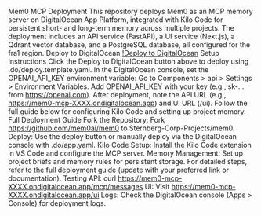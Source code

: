 Mem0 MCP Deployment
This repository deploys Mem0 as an MCP memory server on DigitalOcean App Platform, integrated with Kilo Code for persistent short- and long-term memory across multiple projects. The deployment includes an API service (FastAPI), a UI service (Next.js), a Qdrant vector database, and a PostgreSQL database, all configured for the fra1 region.
Deploy to DigitalOcean
[!Deploy to DigitalOcean](https://cloud.digitalocean.com/apps/new?repo=https://github.com/Sternberg-Corp-Projects/mem0/tree/main)
Setup Instructions
Click the Deploy to DigitalOcean button above to deploy using .do/deploy.template.yaml.
In the DigitalOcean console, set the OPENAI_API_KEY environment variable:
Go to Components > api > Settings > Environment Variables.
Add OPENAI_API_KEY with your key (e.g., sk-... from https://openai.com).
After deployment, note the API URL (e.g., https://mem0-mcp-XXXX.ondigitalocean.app) and UI URL (/ui).
Follow the full guide below for configuring Kilo Code and setting up project memory.
Full Deployment Guide
Fork the Repository: Fork https://github.com/mem0ai/mem0 to Sternberg-Corp-Projects/mem0.
Deploy: Use the deploy button or manually deploy via the DigitalOcean console with .do/app.yaml.
Kilo Code Setup: Install the Kilo Code extension in VS Code and configure the MCP server.
Memory Management: Set up project briefs and memory rules for persistent storage.
For detailed steps, refer to the full deployment guide (update with your preferred link or documentation).
Testing
API: curl https://mem0-mcp-XXXX.ondigitalocean.app/mcp/messages
UI: Visit https://mem0-mcp-XXXX.ondigitalocean.app/ui
Logs: Check the DigitalOcean console (Apps > Console) for deployment logs.
